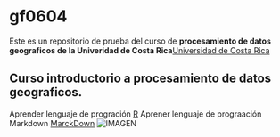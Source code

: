 # gf0604

Este es un repositorio de prueba del curso de **procesamiento de datos geograficos de la Univeridad de Costa Rica**[Universidad de Costa Rica](https://www.ucr.ac.cr/) 

## Curso introductorio a procesamiento de datos geograficos. 
Aprender lenguaje de progración [R](https://www.r-project.org/)
Aprener lenguaje de prograación Markdown [MarckDown](https://markdown.es/)
![IMAGEN](https://stock.adobe.com/es/collections/lvJYG72x8XFZH2aMzQX3nInMqrjtFNse)
